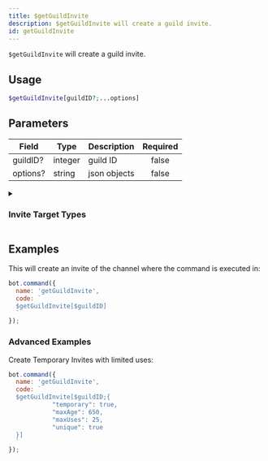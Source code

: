 ```yaml
---
title: $getGuildInvite 
description: $getGuildInvite will create a guild invite.
id: getGuildInvite
---
```


`$getGuildInvite` will create a guild invite.

## Usage

```php
$getGuildInvite[guildID?;...options]
```

## Parameters 


| Field    | Type    | Description  | Required |
| -------- | ------- | ------------ |:--------:|
| guildID? | integer | guild ID     |    false    |
| options? | string  | json objects |    false    |

<details>
  <summary><h3> Invite Target Types </h3></summary>

| TYPE                 | VALUE |
| -------------------- | ----- |
| STREAM               | 1     |
| EMBEDDED_APPLICATION | 2     |

</details>

## Examples

This will create an invite of the channel where the command is executed in:

```javascript
bot.command({
  name: 'getGuildInvite',
  code: `
  $getGuildInvite[$guildID]
  `
});
```

### Advanced Examples

Create Temporary Invites with limited uses:

```javascript
bot.command({
  name: 'getGuildInvite',
  code: `
  $getGuildInvite[$guildID;{
            "temporary": true,
            "maxAge": 650,
            "maxUses": 25,
            "unique": true
  }]
  `
});
```
